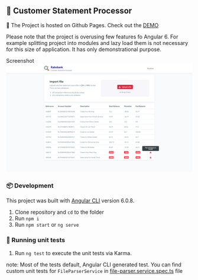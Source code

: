 ## 🚀️ Customer Statement Processor

🐙 The Project is hosted on Github Pages. Check out the [DEMO](https://zikosichi.github.io/customer-statement-processor/)

Please note that the project is overusing few features fo Angular 6. For example splitting project into modules and lazy load them is not necessary for this size of application. It has only demonstrational purpose.

Screenshot
![alt text](https://raw.githubusercontent.com/zikosichi/customer-statement-processor/master/2.png "Logo Title Text 1")


### 📦️ Development
This project was built with [Angular CLI](https://github.com/angular/angular-cli) version 6.0.8.

1. Clone repository and `cd` to the folder
2. Run `npm i`
3. Run `npm start` or `ng serve`

### 📝 Running unit tests
1. Run `ng test` to execute the unit tests via Karma.

note: Most of the tests default, Angular CLI generated test. You can find custom unit tests for `FileParserService` in [file-parser.service.spec.ts](https://github.com/zikosichi/customer-statement-processor/blob/master/src/app/modules/customer-statement/services/file-parser.service.spec.ts)
file
